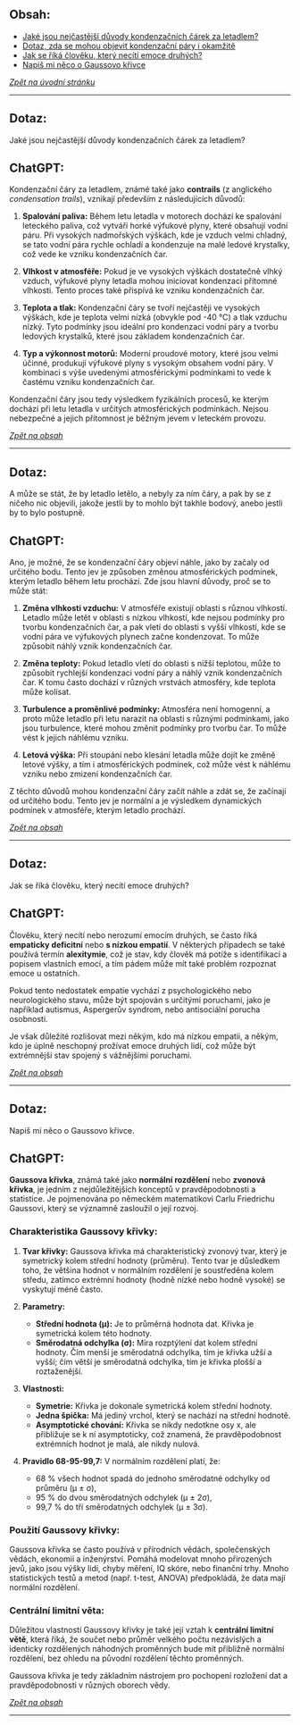 ## Obsah:

- [Jaké jsou nejčastější důvody kondenzačních čárek za letadlem?](#dotaz)
- [Dotaz, zda se mohou objevit kondenzační páry i okamžitě](#dotaz-1)
- [Jak se říká člověku, který necítí emoce druhých?](#dotaz-2)
- [Napiš mi něco o Gaussovo křivce](#dotaz-3)

[*Zpět na úvodní stránku*](../README.md)

---

## Dotaz:

Jaké jsou nejčastější důvody kondenzačních čárek za letadlem?

## ChatGPT:

Kondenzační čáry za letadlem, známé také jako **contrails** (z anglického *condensation trails*), vznikají především z následujících důvodů:

1. **Spalování paliva:** Během letu letadla v motorech dochází ke spalování leteckého paliva, což vytváří horké výfukové plyny, které obsahují vodní páru. Při vysokých nadmořských výškách, kde je vzduch velmi chladný, se tato vodní pára rychle ochladí a kondenzuje na malé ledové krystalky, což vede ke vzniku kondenzačních čar.

2. **Vlhkost v atmosféře:** Pokud je ve vysokých výškách dostatečně vlhký vzduch, výfukové plyny letadla mohou iniciovat kondenzaci přítomné vlhkosti. Tento proces také přispívá ke vzniku kondenzačních čar.

3. **Teplota a tlak:** Kondenzační čáry se tvoří nejčastěji ve vysokých výškách, kde je teplota velmi nízká (obvykle pod -40 °C) a tlak vzduchu nízký. Tyto podmínky jsou ideální pro kondenzaci vodní páry a tvorbu ledových krystalků, které jsou základem kondenzačních čar.

4. **Typ a výkonnost motorů:** Moderní proudové motory, které jsou velmi účinné, produkují výfukové plyny s vysokým obsahem vodní páry. V kombinaci s výše uvedenými atmosférickými podmínkami to vede k častému vzniku kondenzačních čar.

Kondenzační čáry jsou tedy výsledkem fyzikálních procesů, ke kterým dochází při letu letadla v určitých atmosférických podmínkách. Nejsou nebezpečné a jejich přítomnost je běžným jevem v leteckém provozu.

[*Zpět na obsah*](#obsah)

---

## Dotaz:

A může se stát, že by letadlo letělo, a nebyly za ním čáry, a pak by se z ničeho nic objevili, jakože jestli by to mohlo být takhle bodový, anebo jestli by to bylo postupně.

## ChatGPT:

Ano, je možné, že se kondenzační čáry objeví náhle, jako by začaly od určitého bodu. Tento jev je způsoben změnou atmosférických podmínek, kterým letadlo během letu prochází. Zde jsou hlavní důvody, proč se to může stát:

1. **Změna vlhkosti vzduchu:** V atmosféře existují oblasti s různou vlhkostí. Letadlo může letět v oblasti s nízkou vlhkostí, kde nejsou podmínky pro tvorbu kondenzačních čar, a pak vletí do oblasti s vyšší vlhkostí, kde se vodní pára ve výfukových plynech začne kondenzovat. To může způsobit náhlý vznik kondenzačních čar.

2. **Změna teploty:** Pokud letadlo vletí do oblasti s nižší teplotou, může to způsobit rychlejší kondenzaci vodní páry a náhlý vznik kondenzačních čar. K tomu často dochází v různých vrstvách atmosféry, kde teplota může kolísat.

3. **Turbulence a proměnlivé podmínky:** Atmosféra není homogenní, a proto může letadlo při letu narazit na oblasti s různými podmínkami, jako jsou turbulence, které mohou změnit podmínky pro tvorbu čar. To může vést k jejich náhlému vzniku.

4. **Letová výška:** Při stoupání nebo klesání letadla může dojít ke změně letové výšky, a tím i atmosférických podmínek, což může vést k náhlému vzniku nebo zmizení kondenzačních čar.

Z těchto důvodů mohou kondenzační čáry začít náhle a zdát se, že začínají od určitého bodu. Tento jev je normální a je výsledkem dynamických podmínek v atmosféře, kterým letadlo prochází.

[*Zpět na obsah*](#obsah)

---

## Dotaz:

Jak se říká člověku, který necítí emoce druhých?

## ChatGPT:

Člověku, který necítí nebo nerozumí emocím druhých, se často říká **empaticky deficitní** nebo **s nízkou empatií**. V některých případech se také používá termín **alexitymie**, což je stav, kdy člověk má potíže s identifikací a popisem vlastních emocí, a tím pádem může mít také problém rozpoznat emoce u ostatních.

Pokud tento nedostatek empatie vychází z psychologického nebo neurologického stavu, může být spojován s určitými poruchami, jako je například autismus, Aspergerův syndrom, nebo antisociální porucha osobnosti.

Je však důležité rozlišovat mezi někým, kdo má nízkou empatii, a někým, kdo je úplně neschopný prožívat emoce druhých lidí, což může být extrémnější stav spojený s vážnějšími poruchami.

[*Zpět na obsah*](#obsah)

---

## Dotaz:

Napiš mi něco o Gaussovo křivce. 

## ChatGPT:

**Gaussova křivka**, známá také jako **normální rozdělení** nebo **zvonová křivka**, je jedním z nejdůležitějších konceptů v pravděpodobnosti a statistice. Je pojmenována po německém matematikovi Carlu Friedrichu Gaussovi, který se významně zasloužil o její rozvoj.

### Charakteristika Gaussovy křivky:
1. **Tvar křivky:** Gaussova křivka má charakteristický zvonový tvar, který je symetrický kolem střední hodnoty (průměru). Tento tvar je důsledkem toho, že většina hodnot v normálním rozdělení je soustředěna kolem středu, zatímco extrémní hodnoty (hodně nízké nebo hodně vysoké) se vyskytují méně často.

2. **Parametry:**
   - **Střední hodnota (μ):** Je to průměrná hodnota dat. Křivka je symetrická kolem této hodnoty.
   - **Směrodatná odchylka (σ):** Míra rozptýlení dat kolem střední hodnoty. Čím menší je směrodatná odchylka, tím je křivka užší a vyšší; čím větší je směrodatná odchylka, tím je křivka plošší a roztaženější.

3. **Vlastnosti:**
   - **Symetrie:** Křivka je dokonale symetrická kolem střední hodnoty.
   - **Jedna špička:** Má jediný vrchol, který se nachází na střední hodnotě.
   - **Asymptotické chování:** Křivka se nikdy nedotkne osy x, ale přibližuje se k ní asymptoticky, což znamená, že pravděpodobnost extrémních hodnot je malá, ale nikdy nulová.

4. **Pravidlo 68-95-99,7:** V normálním rozdělení platí, že:
   - 68 % všech hodnot spadá do jednoho směrodatné odchylky od průměru (μ ± σ),
   - 95 % do dvou směrodatných odchylek (μ ± 2σ),
   - 99,7 % do tří směrodatných odchylek (μ ± 3σ).

### Použití Gaussovy křivky:
Gaussova křivka se často používá v přírodních vědách, společenských vědách, ekonomii a inženýrství. Pomáhá modelovat mnoho přirozených jevů, jako jsou výšky lidí, chyby měření, IQ skóre, nebo finanční trhy. Mnoho statistických testů a metod (např. t-test, ANOVA) předpokládá, že data mají normální rozdělení.

### Centrální limitní věta:
Důležitou vlastností Gaussovy křivky je také její vztah k **centrální limitní větě**, která říká, že součet nebo průměr velkého počtu nezávislých a identicky rozdělených náhodných proměnných bude mít přibližně normální rozdělení, bez ohledu na původní rozdělení těchto proměnných.

Gaussova křivka je tedy základním nástrojem pro pochopení rozložení dat a pravděpodobnosti v různých oborech vědy.

[*Zpět na obsah*](#obsah)

---